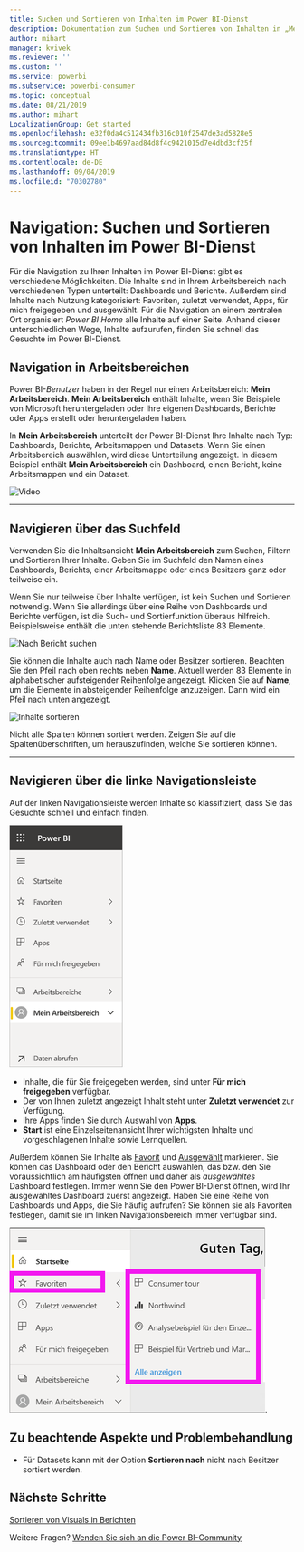 ```yaml
---
title: Suchen und Sortieren von Inhalten im Power BI-Dienst
description: Dokumentation zum Suchen und Sortieren von Inhalten in „Mein Arbeitsbereich“ in Power BI
author: mihart
manager: kvivek
ms.reviewer: ''
ms.custom: ''
ms.service: powerbi
ms.subservice: powerbi-consumer
ms.topic: conceptual
ms.date: 08/21/2019
ms.author: mihart
LocalizationGroup: Get started
ms.openlocfilehash: e32f0da4c512434fb316c010f2547de3ad5828e5
ms.sourcegitcommit: 09ee1b4697aad84d8f4c9421015d7e4dbd3cf25f
ms.translationtype: HT
ms.contentlocale: de-DE
ms.lasthandoff: 09/04/2019
ms.locfileid: "70302780"
---
```

# <a name="navigation-searching-finding-and-sorting-content-in-power-bi-service"></a>Navigation: Suchen und Sortieren von Inhalten im Power BI-Dienst
Für die Navigation zu Ihren Inhalten im Power BI-Dienst gibt es verschiedene Möglichkeiten. Die Inhalte sind in Ihrem Arbeitsbereich nach verschiedenen Typen unterteilt: Dashboards und Berichte.  Außerdem sind Inhalte nach Nutzung kategorisiert: Favoriten, zuletzt verwendet, Apps, für mich freigegeben und ausgewählt. Für die Navigation an einem zentralen Ort organisiert *Power BI Home* alle Inhalte auf einer Seite. Anhand dieser unterschiedlichen Wege, Inhalte aufzurufen, finden Sie schnell das Gesuchte im Power BI-Dienst.  

## <a name="navigation-within-workspaces"></a>Navigation in Arbeitsbereichen

Power BI-*Benutzer* haben in der Regel nur einen Arbeitsbereich: **Mein Arbeitsbereich**. **Mein Arbeitsbereich** enthält Inhalte, wenn Sie Beispiele von Microsoft heruntergeladen oder Ihre eigenen Dashboards, Berichte oder Apps erstellt oder heruntergeladen haben.  

In **Mein Arbeitsbereich** unterteilt der Power BI-Dienst Ihre Inhalte nach Typ: Dashboards, Berichte, Arbeitsmappen und Datasets. Wenn Sie einen Arbeitsbereich auswählen, wird diese Unterteilung angezeigt. In diesem Beispiel enthält **Mein Arbeitsbereich** ein Dashboard, einen Bericht, keine Arbeitsmappen und ein Dataset.

![Video](./media/end-user-search-sort/myworkspace/myworkspace.gif)

________________________________________
## <a name="navigation-using-the-search-field"></a>Navigieren über das Suchfeld
Verwenden Sie die Inhaltsansicht **Mein Arbeitsbereich** zum Suchen, Filtern und Sortieren Ihrer Inhalte. Geben Sie im Suchfeld den Namen eines Dashboards, Berichts, einer Arbeitsmappe oder eines Besitzers ganz oder teilweise ein.  

Wenn Sie nur teilweise über Inhalte verfügen, ist kein Suchen und Sortieren notwendig.  Wenn Sie allerdings über eine Reihe von Dashboards und Berichte verfügen, ist die Such- und Sortierfunktion überaus hilfreich. Beispielsweise enthält die unten stehende Berichtsliste 83 Elemente. 

![Nach Bericht suchen](./media/end-user-experience/power-bi-search.png)

Sie können die Inhalte auch nach Name oder Besitzer sortieren. Beachten Sie den Pfeil nach oben rechts neben **Name**. Aktuell werden 83 Elemente in alphabetischer aufsteigender Reihenfolge angezeigt. Klicken Sie auf **Name**, um die Elemente in absteigender Reihenfolge anzuzeigen. Dann wird ein Pfeil nach unten angezeigt.

![Inhalte sortieren](./media/end-user-experience/power-bi-sort-new.png)

Nicht alle Spalten können sortiert werden. Zeigen Sie auf die Spaltenüberschriften, um herauszufinden, welche Sie sortieren können.

___________________________________________________________________
## <a name="navigation-using-the-left-nav-bar"></a>Navigieren über die linke Navigationsleiste
Auf der linken Navigationsleiste werden Inhalte so klassifiziert, dass Sie das Gesuchte schnell und einfach finden.  

![Linke Navigationsleiste](./media/end-user-search-sort/power-bi-navbar.png)


- Inhalte, die für Sie freigegeben werden, sind unter **Für mich freigegeben** verfügbar.
- Der von Ihnen zuletzt angezeigt Inhalt steht unter **Zuletzt verwendet** zur Verfügung. 
- Ihre Apps finden Sie durch Auswahl von **Apps**.
- **Start** ist eine Einzelseitenansicht Ihrer wichtigsten Inhalte und vorgeschlagenen Inhalte sowie Lernquellen.

Außerdem können Sie Inhalte als [Favorit](end-user-favorite.md) und [Ausgewählt](end-user-featured.md) markieren. Sie können das Dashboard oder den Bericht auswählen, das bzw. den Sie voraussichtlich am häufigsten öffnen und daher als *ausgewähltes* Dashboard festlegen. Immer wenn Sie den Power BI-Dienst öffnen, wird Ihr ausgewähltes Dashboard zuerst angezeigt. Haben Sie eine Reihe von Dashboards und Apps, die Sie häufig aufrufen? Sie können sie als Favoriten festlegen, damit sie im linken Navigationsbereich immer verfügbar sind.

![Flyout „Favoriten“](./media/end-user-search-sort/power-bi-favorite.png).



## <a name="considerations-and-troubleshooting"></a>Zu beachtende Aspekte und Problembehandlung
* Für Datasets kann mit der Option **Sortieren nach** nicht nach Besitzer sortiert werden.

## <a name="next-steps"></a>Nächste Schritte
[Sortieren von Visuals in Berichten](end-user-change-sort.md)

Weitere Fragen? [Wenden Sie sich an die Power BI-Community](http://community.powerbi.com/)
